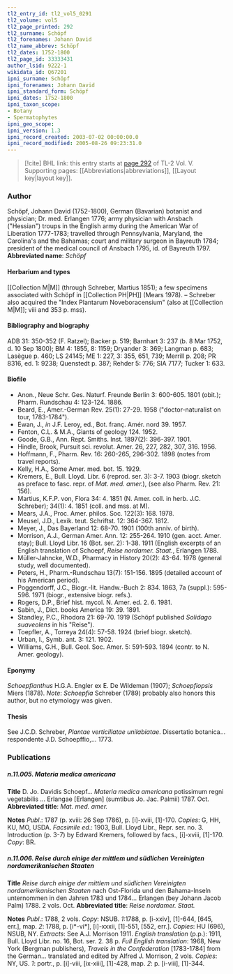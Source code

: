 ```yaml
---
tl2_entry_id: tl2_vol5_0291
tl2_volume: vol5
tl2_page_printed: 292
tl2_surname: Schöpf
tl2_forenames: Johann David
tl2_name_abbrev: Schöpf
tl2_dates: 1752-1800
tl2_page_id: 33333431
author_lsid: 9222-1
wikidata_id: Q67201
ipni_surname: Schöpf
ipni_forenames: Johann David
ipni_standard_form: Schöpf
ipni_dates: 1752-1800
ipni_taxon_scope: 
- Botany
- Spermatophytes
ipni_geo_scope: 
ipni_version: 1.3
ipni_record_created: 2003-07-02 00:00:00.0
ipni_record_modified: 2005-08-26 09:23:31.0
---
```



> [!cite] BHL link: this entry starts at [page 292](https://www.biodiversitylibrary.org/page/33333431) of TL-2 Vol. V.
> Supporting pages: [[Abbreviations|abbreviations]], [[Layout key|layout key]].

### Author

Schöpf, Johann David (1752-1800), German (Bavarian) botanist and physician; Dr. med. Erlangen 1776; army physician with Ansbach ("Hessian") troups in the English army during the American War of Liberation 1777-1783; travelled through Pennsylvania, Maryland, the Carolina's and the Bahamas; court and military surgeon in Bayreuth 1784; president of the medical council of Ansbach 1795, id. of Bayreuth 1797. 
**Abbreviated name**: *Schöpf*

#### Herbarium and types

[[Collection M|M]] (through Schreber, Martius 1851); a few specimens associated with Schöpf in [[Collection PH|PH]] (Mears 1978). – Schreber also acquired the "Index Plantarum Noveboracensium" (also at [[Collection M|M]]; viii and 353 p. mss).

#### Bibliography and biography

ADB 31: 350-352 (F. Ratzel); Backer p. 519; Barnhart 3: 237 (b. 8 Mar 1752, d. 10 Sep 1800); BM 4: 1855, 8: 1159; Dryander 3: 369; Langman p. 683; Lasègue p. 460; LS 24145; ME 1: 227, 3: 355, 651, 739; Merrill p. 208; PR 8316, ed. 1: 9238; Quenstedt p. 387; Rehder 5: 776; SIA 7177; Tucker 1: 633.

#### Biofile

- Anon., Neue Schr. Ges. Naturf. Freunde Berlin 3: 600-605. 1801 (obit.); Pharm. Rundschau 4: 123-124. 1886.
- Beard, E., Amer.-German Rev. 25(1): 27-29. 1958 ("doctor-naturalist on tour, 1783-1784").
- Ewan, J., *in* J.F. Leroy, ed., Bot. franç. Amér. nord 39. 1957.
- Fenton, C.L. & M.A., Giants of geology 124. 1952.
- Goode, G.B., Ann. Rept. Smiths. Inst. 1897(2): 396-397. 1901.
- Hindle, Brook, Pursuit sci. revolut. Amer. 26, 227, 282, 307, 316. 1956.
- Hoffmann, F., Pharm. Rev. 16: 260-265, 296-302. 1898 (notes from travel reports).
- Kelly, H.A., Some Amer. med. bot. 15. 1929.
- Kremers, E., Bull. Lloyd. Libr. 6 (reprod. ser. 3): 3-7. 1903 (biogr. sketch as preface to fasc. repr. of *Mat. med. amer.*), (see also Pharm. Rev. 21: 156).
- Martius, K.F.P. von, Flora 34: 4. 1851 (N. Amer. coll. in herb. J.C. Schreber); 34(1): 4. 1851 (coll. and mss. at M).
- Mears, J.A., Proc. Amer. philos. Soc. 122(3): 168. 1978.
- Meusel, J.D., Lexik. teut. Schriftst. 12: 364-367. 1812.
- Meyer, J., Das Bayerland 12: 68-70. 1901 (100th anniv. of birth).
- Morrison, A.J., German Amer. Ann. 12: 255-264. 1910 (gen. acct. Amer. stay); Bull. Lloyd Libr. 16 (Bot. ser. 2): 1-38. 1911 (English excerpts of an English translation of Schoepf, *Reise nordamer. Staat.*, Erlangen 1788.
- Müller-Jahncke, W.D., Pharmacy in History 20(2): 43-64. 1978 (general study, well documented).
- Peters, H., Pharm.-Rundschau 13(7): 151-156. 1895 (detailed account of his American period).
- Poggendorff, J.C., Biogr.-lit. Handw.-Buch 2: 834. 1863, 7a (suppl.): 595-596. 1971 (biogr., extensive biogr. refs.).
- Rogers, D.P., Brief hist. mycol. N. Amer. ed. 2. 6. 1981.
- Sabin, J., Dict. books America 19: 39. 1891.
- Standley, P.C., Rhodora 21: 69-70. 1919 (Schöpf published *Solidago suaveolens* in his "Reise").
- Toepfler, A., Torreya 24(4): 57-58. 1924 (brief biogr. sketch).
- Urban, I., Symb. ant. 3: 121. 1902.
- Williams, G.H., Bull. Geol. Soc. Amer. 5: 591-593. 1894 (contr. to N. Amer. geology).

#### Eponymy

*Schoepfianthus* H.G.A. Engler ex E. De Wildeman (1907); *Schoepfiopsis* Miers (1878). *Note*: *Schoepfia* Schreber (1789) probably also honors this author, but no etymology was given.

#### Thesis

See J.C.D. Schreber, *Plantae verticillatae unilabiatae*. Dissertatio botanica... respondente J.D. Schoepffio,... 1773.

### Publications

##### n.11.005. Materia medica americana

**Title**
D. Jo. Davidis Schoepf... *Materia medica americana* potissimum regni vegetabilis ... Erlangae \[Erlangen\] (sumtibus Jo. Jac. Palmii) 1787. Oct.
**Abbreviated title**: *Mat. med. amer.*

**Notes**
*Publ*.: 1787 (p. xviii: 26 Sep 1786), p. \[i\]-xviii, \[1\]-170. *Copies*: G, HH, KU, MO, USDA.
*Facsimile ed*.: 1903, Bull. Lloyd Libr., Repr. ser. no. 3. Introduction (p. 3-7) by Edward Kremers, followed by facs., \[i\]-xviii, \[1\]-170. *Copy*: BR.

##### n.11.006. Reise durch einige der mittlem und südlichen Vereinigten nordamerikanischen Staaten

**Title**
*Reise durch einige der mittlem und südlichen Vereinigten nordamerikanischen Staaten* nach Ost-Florida und den Bahama-Inseln unternommen in den Jahren 1783 und 1784... Erlangen (bey Johann Jacob Palm) 1788. 2 vols. Oct.
**Abbreviated title**: *Reise nordamer. Staat.*

**Notes**
*Publ*.: 1788, 2 vols. *Copy*: NSUB.
*1*:1788, p. \[i-xxiv\], \[1\]-644, \[645, err.\], map.
*2*: 1788, p. \[i\*-vi\*\], \[i\]-xxxii, \[1\]-551, \[552, err.\].
*Copies*: HU (696), NSUB, NY.
*Extracts*: See A.J. Morrison 1911.
*English translation* (p.p.): 1911, Bull. Lloyd Libr. no. 16, Bot. ser. 2. 38 p.
*Full English translation*: 1968, New York (Bergman publishers), *Travels in the Confederation* \[1783-1784\] from the German... translated and edited by Alfred J. Morrison, 2 vols.
*Copies*: NY, US.
*1*: portr., p. \[i\]-viii, \[ix-xiii\], \[1\]-428, map.
*2*: p. \[i-viii\], \[1\]-344.

